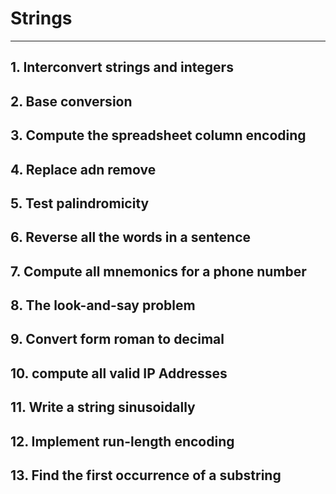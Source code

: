 # Strings
----------
## 1. Interconvert strings and integers
## 2. Base conversion
## 3. Compute the spreadsheet column encoding 
## 4. Replace adn remove
## 5. Test palindromicity
## 6. Reverse all the words in a sentence
## 7. Compute all mnemonics for a phone number 
## 8. The look-and-say problem
## 9. Convert form roman to decimal
## 10. compute all valid IP Addresses
## 11. Write a string sinusoidally
## 12. Implement run-length encoding
## 13. Find the first occurrence of a substring
